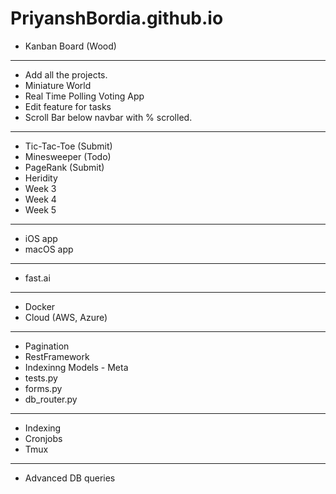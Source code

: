 # PriyanshBordia.github.io

- Kanban Board (Wood) 
----------------------------
- Add all the projects.
- Miniature World
- Real Time Polling Voting App
- Edit feature for tasks
- Scroll Bar below navbar with % scrolled.
-------------------------------
- Tic-Tac-Toe (Submit)
- Minesweeper (Todo)
- PageRank (Submit)
- Heridity 
- Week 3
- Week 4
- Week 5
------------------------------
- iOS app
- macOS app 
------------------------------
- fast.ai
------------------------------
- Docker
- Cloud (AWS, Azure) 
-----------------------------
- Pagination
- RestFramework
- Indexinng Models - Meta
- tests.py
- forms.py
- db_router.py
----------------------------
- Indexing
- Cronjobs
- Tmux 
--------------------------
- Advanced DB queries
